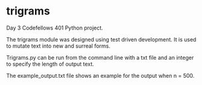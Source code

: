 # trigrams
Day 3 Codefellows 401 Python project.

The trigrams module was designed using test driven development. It is used to mutate text into new and surreal forms.

Trigrams.py can be run from the command line with a txt file and an integer to specify the length of output text.

The example_output.txt file shows an example for the output when n = 500.